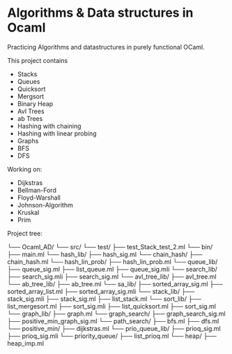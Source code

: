 # Algorithms & Data structures in Ocaml
Practicing Algorithms and datastructures in purely functional OCaml. 

This project contains
- Stacks
- Queues
- Quicksort
- Mergsort
- Binary Heap
- Avl Trees
- ab Trees
- Hashing with chaining
- Hashing with linear probing
- Graphs
- BFS
- DFS

Working on:
- Dijkstras
- Bellman-Ford
- Floyd-Warshall
- Johnson-Algorithm
- Kruskal
- Prim

Project tree:

└── Ocaml_AD/
    └── src/
        └── test/
            ├── test_Stack_test_2.ml
        └── bin/
            ├── main.ml
        └── hash_lib/
            ├── hash_sig.ml
            └── chain_hash/
                ├── chain_hash.ml
            └── hash_lin_prob/
                ├── hash_lin_prob.ml
        └── queue_lib/
            ├── queue_sig.ml
            ├── list_queue.ml
            ├── queue_sig.mli
        └── search_lib/
            ├── search_sig.mli
            ├── search_sig.ml
            └── avl_tree_lib/
                ├── avl_tree.ml
            └── ab_tree_lib/
                ├── ab_tree.ml
        └── sa_lib/
            ├── sorted_array_sig.ml
            ├── sorted_array_list.ml
            ├── sorted_array_sig.mli
        └── stack_lib/
            ├── stack_sig.mli
            ├── stack_sig.ml
            ├── list_stack.ml
        └── sort_lib/
            ├── list_mergesort.ml
            ├── sort_sig.mli
            ├── list_quicksort.ml
            ├── sort_sig.ml
        └── graph_lib/
            ├── graph.ml
            └── graph_search/
                ├── graph_search_sig.ml
                ├── positive_min_graph_sig.ml
                └── path_search/
                    ├── bfs.ml
                    ├── dfs.ml
                └── positive_min/
                    ├── dijkstras.ml
        └── prio_queue_lib/
            ├── prioq_sig.ml
            ├── prioq_sig.mli
            └── priority_queue/
                ├── list_prioq.ml
            └── heap/
                ├── heap_imp.ml
